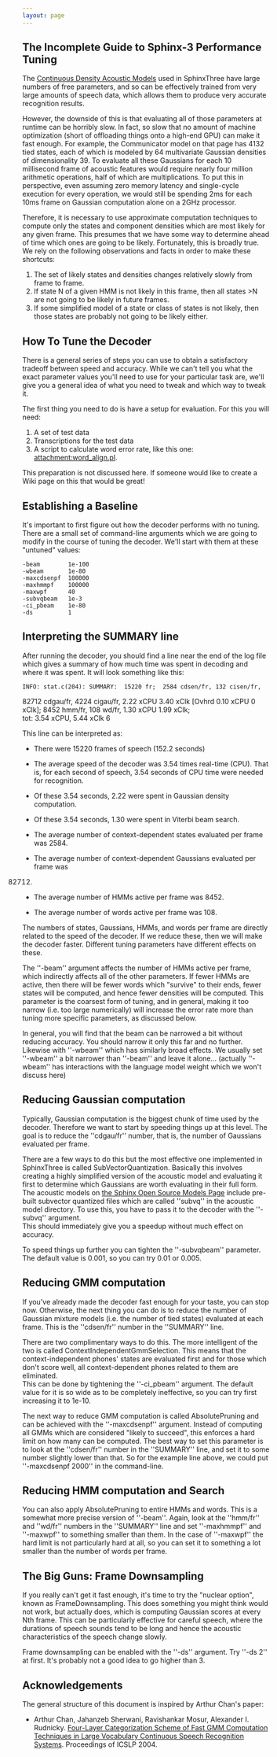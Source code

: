 ```yaml
---
layout: page 
---
```

## The Incomplete Guide to Sphinx-3 Performance Tuning

The [Continuous Density Acoustic 
Models](http://www.speech.cs.cmu.edu/sphinx/models/) used in SphinxThree have 
large numbers of free parameters, and so can be effectively trained from very 
large amounts of speech data, which allows them to produce very accurate 
recognition results.

However, the downside of this is that evaluating all of those parameters at 
runtime can be horribly slow.  In fact, so slow that no amount of machine 
optimization (short of offloading things onto a high-end GPU) can make it fast 
enough.  For example, the Communicator model on that page has 4132 tied states, 
each of which is modeled by 64 multivariate Gaussian densities of 
dimensionality 39.  To evaluate all these Gaussians for each 10 millisecond 
frame of acoustic features would require nearly four million arithmetic 
operations, half of which are multiplications.  To put this in perspective, 
even assuming zero memory latency and single-cycle execution for every 
operation, we would still be spending 2ms for each 10ms frame on Gaussian 
computation alone on a 2GHz processor.

Therefore, it is necessary to use approximate computation techniques to compute 
only the states and component densities which are most likely for any given 
frame.  This presumes that we have some way to determine ahead of time which 
ones are going to be likely.  Fortunately, this is broadly true.  We rely on 
the following observations and facts in order to make these shortcuts:

 1.  The set of likely states and densities changes relatively slowly from 
frame to frame.
 2.  If state N of a given HMM is not likely in this frame, then all states >N 
are not going to be likely in future frames.
 3.  If some simplified model of a state or class of states is not likely, then 
those states are probably not going to be likely either.

## How To Tune the Decoder

There is a general series of steps you can use to obtain a satisfactory 
tradeoff between speed and accuracy.  While we can't tell you what the exact 
parameter values you'll need to use for your particular task are, we'll give 
you a general idea of what you need to tweak and which way to tweak it.

The first thing you need to do is have a setup for evaluation.  For this you 
will need:

 1.  A set of test data
 2.  Transcriptions for the test data
 3.  A script to calculate word error rate, like this one: 
[attachment:word_align.pl](attachment/word_align.pl).

This preparation is not discussed here.  If someone would like to create a Wiki 
page on this that would be great!

## Establishing a Baseline

It's important to first figure out how the decoder performs with no tuning.  
There are a small set of command-line arguments which we are going to modify in 
the course of tuning the decoder.  We'll start with them at these "untuned" 
values:

	
	-beam        1e-100
	-wbeam       1e-80
	-maxcdsenpf  100000
	-maxhmmpf    100000
	-maxwpf      40
	-subvqbeam   1e-3
	-ci_pbeam    1e-80
	-ds          1


## Interpreting the SUMMARY line

After running the decoder, you should find a line near the end of the log file 
which gives a summary of how much time was spent in decoding and where it was 
spent.  It will look something like this:

	
	INFO: stat.c(204): SUMMARY:  15220 fr;  2584 cdsen/fr, 132 cisen/fr, 
82712 cdgau/fr, 4224 cigau/fr, 
	2.22 xCPU 3.40 xClk [Ovhrd 0.10 xCPU  0 xClk];  8452 hmm/fr, 108 wd/fr, 
1.30 xCPU 1.99 xClk;  
	tot: 3.54 xCPU, 5.44 xClk 6

This line can be interpreted as:


*  There were 15220 frames of speech (152.2 seconds)

*  The average speed of the decoder was 3.54 times real-time (CPU).  That is, 
for each second of speech, 3.54 seconds of CPU time were needed for recognition.

*  Of these 3.54 seconds, 2.22 were spent in Gaussian density computation.

*  Of these 3.54 seconds, 1.30 were spent in Viterbi beam search.

*  The average number of context-dependent states evaluated per frame was 2584.

*  The average number of context-dependent Gaussians evaluated per frame was 
82712.

*  The average number of HMMs active per frame was 8452.

*  The average number of words active per frame was 108.

The numbers of states, Gaussians, HMMs, and words per frame are directly 
related to the speed of the decoder.  If we reduce these, then we will make the 
decoder faster.  Different tuning parameters have different effects on these.

The ''-beam'' argument affects the number of HMMs active per frame, which 
indirectly affects all of the other parameters.  If fewer HMMs are active, then 
there will be fewer words which "survive" to their ends, fewer states will be 
computed, and hence fewer densities will be computed.  This parameter is the 
coarsest form of tuning, and in general, making it too narrow (i.e. too large 
numerically) will increase the error rate more than tuning more specific 
parameters, as discussed below.

In general, you will find that the beam can be narrowed a bit without reducing 
accuracy.  You should narrow it only this far and no further.  Likewise with 
''-wbeam'' which has similarly broad effects.  We usually set ''-wbeam'' a bit 
narrower than ''-beam'' and leave it alone...  (actually ''-wbeam'' has 
interactions with the language model weight which we won't discuss here)

## Reducing Gaussian computation

Typically, Gaussian computation is the biggest chunk of time used by the 
decoder.  Therefore we want to start by speeding things up at this level.  The 
goal is to reduce the ''cdgau/fr'' number, that is, the number of Gaussians 
evaluated per frame.

There are a few ways to do this but the most effective one implemented in 
SphinxThree is called SubVectorQuantization.  Basically this involves creating 
a highly simplified version of the acoustic model and evaluating it first to 
determine which Gaussians are worth evaluating in their full form.  The 
acoustic models on [the Sphinx Open Source Models 
Page](http://www.speech.cs.cmu.edu/sphinx/models/) include pre-built subvector 
quantized files which are called ''subvq'' in the acoustic model directory.  To 
use this, you have to pass it to the decoder with the ''-subvq'' argument.  
This should immediately give you a speedup without much effect on accuracy.

To speed things up further you can tighten the ''-subvqbeam'' parameter.  The 
default value is 0.001, so you can try 0.01 or 0.005.

## Reducing GMM computation

If you've already made the decoder fast enough for your taste, you can stop 
now.  Otherwise, the next thing you can do is to reduce the number of Gaussian 
mixture models (i.e. the number of tied states) evaluated at each frame.  This 
is the ''cdsen/fr'' number in the ''SUMMARY'' line.

There are two complimentary ways to do this.  The more intelligent of the two 
is called ContextIndependentGmmSelection.  This means that the 
context-independent phones' states are evaluated first and  for those which 
don't score well, all context-dependent phones related to them are eliminated.  
This can be done by tightening the ''-ci_pbeam'' argument.  The default value 
for it is so wide as to be completely ineffective, so you can try first 
increasing it to 1e-10.

The next way to reduce GMM computation is called AbsolutePruning and can be 
achieved with the ''-maxcdsenpf'' argument.  Instead of computing all GMMs 
which are considered "likely to succeed", this enforces a hard limit on how 
many can be computed.  The best way to set this parameter is to look at the 
''cdsen/fr'' number in the ''SUMMARY'' line, and set it to some number slightly 
lower than that.  So for the example line above, we could put ''-maxcdsenpf 
2000'' in the command-line.

## Reducing HMM computation and Search

You can also apply AbsolutePruning to entire HMMs and words.  This is a 
somewhat more precise version of ''-beam''.  Again, look at the ''hmm/fr'' and 
''wd/fr'' numbers in the ''SUMMARY'' line and set ''-maxhmmpf'' and ''-maxwpf'' 
to something smaller than them.  In the case of ''-maxwpf'' the hard limit is 
not particularly hard at all, so you can set it to something a lot smaller than 
the number of words per frame.

## The Big Guns: Frame Downsampling

If you really can't get it fast enough, it's time to try the "nuclear option", 
known as FrameDownsampling.  This does something you might think would not 
work, but actually does, which is computing Gaussian scores at every Nth frame. 
 This can be particularly effective for careful speech, where the durations of 
speech sounds tend to be long and hence the acoustic characteristics of the 
speech change slowly.

Frame downsampling can be enabled with the ''-ds'' argument.  Try ''-ds 2'' at 
first.  It's probably not a good idea to go higher than 3.

## Acknowledgements

The general structure of this document is inspired by Arthur Chan's paper:

 * Arthur Chan, Jahanzeb Sherwani, Ravishankar Mosur, Alexander I. Rudnicky. 
[Four-Layer Categorization Scheme of Fast GMM Computation Techniques in Large 
Vocabulary Continuous Speech Recognition 
Systems](http://www.cs.cmu.edu/~jsherwan/pubs/icslp2004.pdf).  Proceedings of 
ICSLP 2004.

